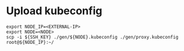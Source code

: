 
# Upload kubeconfig

```
export NODE_IP=<EXTERNAL-IP>
export NODE=<NODE>
scp -i ${SSH_KEY} ./gen/${NODE}.kubeconfig ./gen/proxy.kubeconfig root@${NODE_IP}:~/
```

